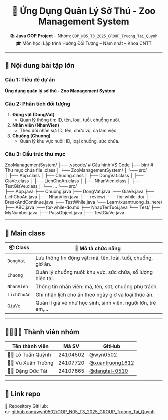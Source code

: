 <h1 align="center">🐾 Ứng Dụng Quản Lý Sở Thú - Zoo Management System</h1>

<p align="center">
  📚 <strong>Java OOP Project</strong> – Nhóm: <code>OOP_N05_T3_2025_GROUP_Truong_Tai_Quynh</code><br>
  🎓 Môn học: Lập trình Hướng Đối Tượng – Năm nhất – Khoa CNTT
</p>

---

## 📌 Nội dung bài tập lớn

### Câu 1: Tiêu đề dự án
**Ứng dụng quản lý sở thú - Zoo Management System**

### Câu 2: Phân tích đối tượng
1. **Động vật (DongVat)**
   - Quản lý thông tin: ID, tên, loài, tuổi, chuồng nuôi.
2. **Nhân viên (NhanVien)**
   - Theo dõi nhân sự: ID, tên, chức vụ, ca làm việc.
3. **Chuồng (Chuong)**
   - Quản lý khu vực nuôi: ID, loại chuồng, sức chứa.

### Câu 3: Cấu trúc thư mục

ZooManagementSystem/
├── .vscode/               # Cấu hình VS Code
├── bin/                   # Thư mục chứa file .class
│   └── ZooManagementSystem/
│       └── src/          
│           ├── App.class
│           ├── Chuong.class
│           ├── DongVat.class
│           ├── GiaVe.class
│           ├── LichChoAn.class
│           ├── NhanVien.class
│           ├── TestGiaVe.class
│           └── ... 
└── src/                 
    ├── App.java
    ├── Chuong.java
    ├── DongVat.java
    ├── GiaVe.java
    ├── LichChoAn.java
    ├── NhanVien.java
├── review/
    └── for-while-do/
        ├── BreakAndContinue.java
        ├── TestWhile.java
    └── Learn/xuantruong_is_here/
        ├── ABC.java
        ├── for-while-do.md
        ├── NhapTenTuoi.java
    └── Test/
        ├── MyNumber.java
        ├── PassObject.java
        ├── TestGiaVe.java



---

## 🧱 Main class

| 📦 Class       | 📝 Mô tả chức năng                                                                 |
|----------------|-------------------------------------------------------------------------------------|
| `DongVat`      | Lưu thông tin động vật: mã, tên, loài, tuổi, chuồng, giờ ăn.                        |
| `Chuong`       | Quản lý chuồng nuôi: khu vực, sức chứa, số lượng hiện tại.                          |
| `NhanVien`     | Thông tin nhân viên: mã, tên, sđt, chuồng phụ trách.                                |
| `LichChoAn`    | Ghi nhận lịch cho ăn theo ngày giờ và loại thức ăn.                                 |
| `GiaVe`        | Quản lí giá vé như học sinh, sinh viên, người lớn, trẻ em,...                       |

---

## 👨‍👩‍👧‍👦 Thành viên nhóm

| Tên thành viên        | Mã SV      | GitHub                      |
|------------------------|------------|------------------------------|
| 🧑‍💻 Lò Tuấn Quỳnh       | 24104502   | [@wyn0502](https://github.com/wyn0502) |
| 👨‍💻 Vũ Xuân Trường      | 24107720   | [@xuantruong1612](https://github.com/xuantruong1612) |
| 👨‍💻 Đặng Đức Tài         | 24107665   | [@dangtai-0510](https://github.com/dangtai-0510)     |

---

## 🔗 Link repo

📂 Repository GitHub:  
👉 [github.com/wyn0502/OOP_N05_T3_2025_GROUP_Truong_Tai_Quynh](https://github.com/wyn0502/OOP_N05_T3_2025_GROUP_Truong_Tai_Quynh)
